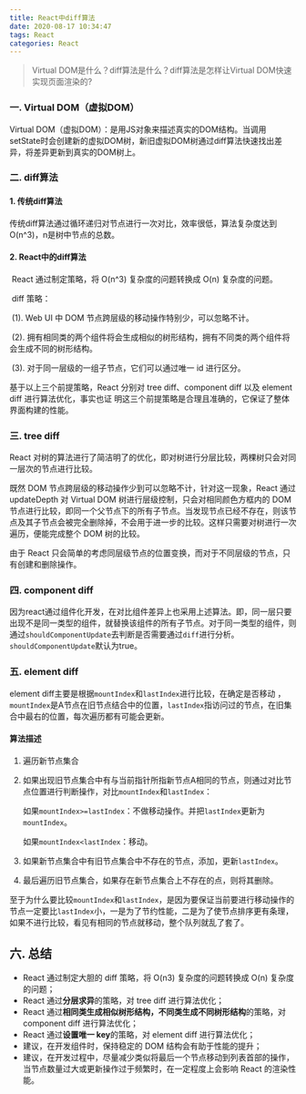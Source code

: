 ```yaml
---
title: React中diff算法
date: 2020-08-17 10:34:47
tags: React
categories: React
---
```


> Virtual DOM是什么？diff算法是什么？diff算法是怎样让Virtual DOM快速实现页面渲染的?

### 一. Virtual DOM（虚拟DOM）

Virtual DOM（虚拟DOM）：是用JS对象来描述真实的DOM结构。当调用setState时会创建新的虚拟DOM树，新旧虚拟DOM树通过diff算法快速找出差异，将差异更新到真实的DOM树上。

### 二. diff算法

#### 1. 传统diff算法

​	传统diff算法通过循环递归对节点进行一次对比，效率很低，算法复杂度达到O(n^3)，n是树中节点的总数。

#### 2. React中的diff算法

​	React 通过制定策略，将 O(n^3) 复杂度的问题转换成 O(n) 复杂度的问题。

​	diff 策略：

​	(1). Web UI 中 DOM 节点跨层级的移动操作特别少，可以忽略不计。

​	(2). 拥有相同类的两个组件将会生成相似的树形结构，拥有不同类的两个组件将会生成不同的树形结构。

​	(3). 对于同一层级的一组子节点，它们可以通过唯一 id 进行区分。

   基于以上三个前提策略，React 分别对 tree diff、component diff 以及 element diff 进行算法优化，事实也证 明这三个前提策略是合理且准确的，它保证了整体界面构建的性能。

### 三. tree diff

React 对树的算法进行了简洁明了的优化，即对树进行分层比较，两棵树只会对同一层次的节点进行比较。

既然 DOM 节点跨层级的移动操作少到可以忽略不计，针对这一现象，React 通过 updateDepth 对 Virtual DOM 树进行层级控制，只会对相同颜色方框内的 DOM 节点进行比较，即同一个父节点下的所有子节点。当发现节点已经不存在，则该节点及其子节点会被完全删除掉，不会用于进一步的比较。这样只需要对树进行一次遍历，便能完成整个 DOM 树的比较。

由于 React 只会简单的考虑同层级节点的位置变换，而对于不同层级的节点，只有创建和删除操作。

### 四. component diff

因为react通过组件化开发，在对比组件差异上也采用上述算法。即，同一层只要出现不是同一类型的组件，就替换该组件的所有子节点。对于同一类型的组件，则通过`shouldComponentUpdate`去判断是否需要通过`diff`进行分析。`shouldComponentUpdate`默认为true。

### 五. element diff

element diff主要是根据`mountIndex`和`lastIndex`进行比较，在确定是否移动 ，`mountIndex`是A节点在旧节点结合中的位置，`lastIndex`指访问过的节点，在旧集合中最右的位置，每次遍历都有可能会更新。

#### 算法描述

1. 遍历新节点集合

2. 如果出现旧节点集合中有与当前指针所指新节点A相同的节点，则通过对比节点位置进行判断操作，对比`mountIndex`和`lastIndex`：

   如果`mountIndex>=lastIndex`：不做移动操作。并把`lastIndex`更新为`mountIndex`。

   如果`mountIndex<lastIndex`：移动。

3. 如果新节点集合中有旧节点集合中不存在的节点，添加，更新`lastIndex`。

4. 最后遍历旧节点集合，如果存在新节点集合上不存在的点，则将其删除。

至于为什么要比较`mountIndex`和`lastIndex`，是因为要保证当前要进行移动操作的节点一定要比`lastIndex`小，一是为了节约性能，二是为了使节点排序更有条理，如果不进行比较，看见有相同的节点就移动，整个队列就乱了套了。

## 六. 总结

- React 通过制定大胆的 diff 策略，将 O(n3) 复杂度的问题转换成 O(n) 复杂度的问题；
- React 通过**分层求异**的策略，对 tree diff 进行算法优化；
- React 通过**相同类生成相似树形结构，不同类生成不同树形结构**的策略，对 component diff 进行算法优化；
- React 通过**设置唯一 key**的策略，对 element diff 进行算法优化；
- 建议，在开发组件时，保持稳定的 DOM 结构会有助于性能的提升；
- 建议，在开发过程中，尽量减少类似将最后一个节点移动到列表首部的操作，当节点数量过大或更新操作过于频繁时，在一定程度上会影响 React 的渲染性能。